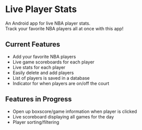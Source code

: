 # Live Player Stats
An Android app for live NBA player stats.  
Track your favorite NBA players all at once with this app!

## Current Features
* Add your favorite NBA players
* Live game scoreboards for each player
* Live stats for each player
* Easily delete and add players
* List of players is saved in a database
* Indicator for when players are on/off the court

## Features in Progress
* Open up boxscore/game information when player is clicked
* Live scoreboard displaying all games for the day
* Player sorting/filtering
